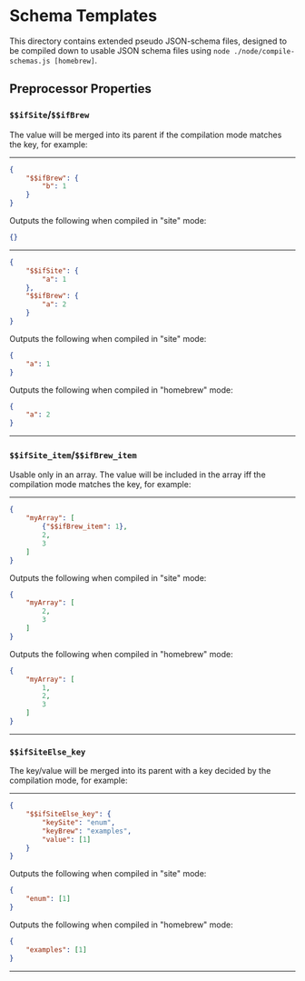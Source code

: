 # Schema Templates

This directory contains extended pseudo JSON-schema files, designed to be compiled down to usable JSON schema files using `node ./node/compile-schemas.js [homebrew]`.

## Preprocessor Properties

### `$$ifSite`/`$$ifBrew`

The value will be merged into its parent if the compilation mode matches the key, for example:

---

```json
{
	"$$ifBrew": {
		"b": 1
	}
}
```

Outputs the following when compiled in "site" mode:

```json
{}
```

---

```json
{
	"$$ifSite": {
		"a": 1
	},
	"$$ifBrew": {
		"a": 2
	}
}
```

Outputs the following when compiled in "site" mode:

```json
{
	"a": 1
}
```

Outputs the following when compiled in "homebrew" mode:

```json
{
	"a": 2
}
```

---

### `$$ifSite_item`/`$$ifBrew_item`

Usable only in an array. The value will be included in the array iff the compilation mode matches the key, for example:

---

```json
{
	"myArray": [
		{"$$ifBrew_item": 1},
		2,
		3
	]
}
```

Outputs the following when compiled in "site" mode:

```json
{
	"myArray": [
		2,
		3
	]
}
```

Outputs the following when compiled in "homebrew" mode:

```json
{
	"myArray": [
		1,
		2,
		3
	]
}
```

---

### `$$ifSiteElse_key`

The key/value will be merged into its parent with a key decided by the compilation mode, for example:

---

```json
{
	"$$ifSiteElse_key": {
		"keySite": "enum",
		"keyBrew": "examples",
		"value": [1]
	}
}
```

Outputs the following when compiled in "site" mode:

```json
{
	"enum": [1]
}
```

Outputs the following when compiled in "homebrew" mode:

```json
{
	"examples": [1]
}
```

---
